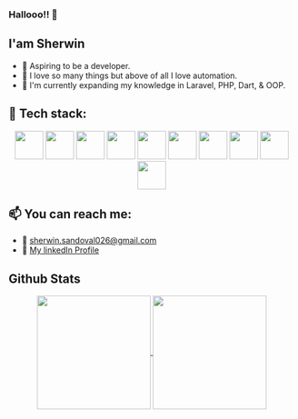 ### Hallooo!! 👋

## I'am Sherwin

- 🤵 Aspiring to be a developer.
- 💖 I love so many things but above of all I love automation.
- 🧠 I'm currently expanding my knowledge in Laravel, PHP, Dart, & OOP.

## 🧰 Tech stack: 
<div align="center">
  <span>
    <img height="50" src="https://drive.google.com/uc?id=16vYm21PX2VE3Kdc5DbZuFiLykCmNm0I5"/>
  </span>
  <span>
    <img height="50" src="https://drive.google.com/uc?id=1GlQei7q5VoA7oWGV16XJK-ZdcZy7Do6j"/>
  </span>
  <span>
    <img height="50" src="https://drive.google.com/uc?id=128HvQnAXts7qp7JqhDLA8uAdb-rdvGMa"/>
  </span>
  <span>
    <img height="50" src="https://drive.google.com/uc?id=1l2VCKZiglhYLEuOXVeT1TW-KORH4cVZm"/>
  </span>
  <span>
    <img height="50" src="https://drive.google.com/uc?id=1R8yQkqAcZDBI67eabpSPMYfT5qxIH9-i"/>
  </span>
  <span>
    <img height="50" src="https://drive.google.com/uc?id=1EaZpovsVztn1TGEObiR0_YKPHVoKtE9b"/>
  </span>
  <span>
    <img height="50" src="https://drive.google.com/uc?id=1B9_7ZulU_DEN0BuZllv9RDiM78eCIjFo"/>
  </span>
  <span>
    <img height="50" src="https://drive.google.com/uc?id=1CVyBEtIaQOTbqXIHutvirQQG6H26gW4C"/>
  </span>
  <span>
    <img height="50" src="https://drive.google.com/uc?id=1cwCNOTXWOtRqoASGSbn_KMtYyL0PpuL4"/>
  </span>
  <span>
    <img height="50" src="https://drive.google.com/uc?id=1BYd5pkAaS5hIok2q6BgbdntxT5CRNQd6"/>
  </span>
</div>


## 📫 You can reach me: 
  - 📧 [sherwin.sandoval026@gmail.com](mailto:sherwin.sandoval026@gmail.com)
  - 🔗 [My linkedIn Profile](https://www.linkedin.com/feed/)
 

## Github Stats
<div align="center">
  <a href="https://github.com/anuraghazra/github-readme-stats">
    <img height="200"  align="center" src="https://github-readme-stats.vercel.app/api?username=eSmooothie&show_icons=true&theme=dracula" />
  </a>
  <a href="https://github.com/anuraghazra/convoychat">
    <img height="200" align="center" src="https://github-readme-stats.vercel.app/api/top-langs/?username=eSmooothie&layout=compact" />
  </a>
</div>


